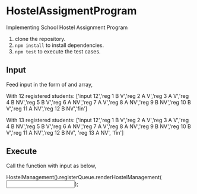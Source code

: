 # HostelAssigmentProgram
Implementing School Hostel Assignment Program

1. clone the repository.
2. `npm install` to install dependencies.
3. `npm test` to execute the test cases.


Input
-----
Feed input in the form of and array,

With 12 registered students: ['input 12','reg 1 B V','reg 2 A V','reg 3 A V','reg 4 B NV','reg 5 B V','reg 6 A NV','reg 7 A V','reg 8 A NV','reg 9 B NV','reg 10 B V','reg 11 A NV','reg 12 B NV','fin']

With 13 registered students: ['input 12','reg 1 B V','reg 2 A V','reg 3 A V','reg 4 B NV','reg 5 B V','reg 6 A NV','reg 7 A V','reg 8 A NV','reg 9 B NV','reg 10 B V','reg 11 A NV','reg 12 B NV', 'reg 13 A NV', 'fin']

Execute
-------
Call the function with input as below,

HostelManagement().registerQueue.renderHostelManagement(<input in array>);
